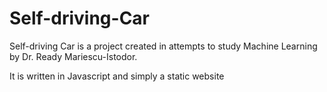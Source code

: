 # Self-driving-Car
Self-driving Car is a project created in attempts to study Machine Learning by Dr. Ready Mariescu-Istodor.

It is written in Javascript and simply a static website
